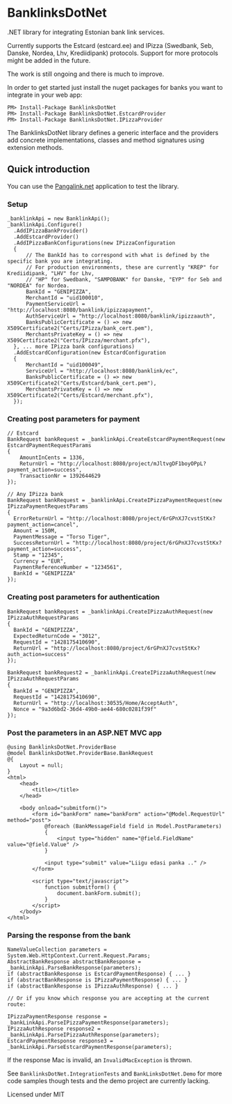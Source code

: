 # BanklinksDotNet
.NET library for integrating Estonian bank link services.

Currently supports the Estcard (estcard.ee) and IPizza (Swedbank, Seb, Danske, Nordea, Lhv, Krediidipank) protocols. Support for more protocols might be added in the future.

The work is still ongoing and there is much to improve. 

In order to get started just install the nuget packages for banks you want to integrate in your web app:

```
PM> Install-Package BanklinksDotNet
PM> Install-Package BanklinksDotNet.EstcardProvider
PM> Install-Package BanklinksDotNet.IPizzaProvider
```


The BanklinksDotNet library defines a generic interface and the providers add concrete implementations, classes and method signatures using extension methods.

## Quick introduction

You can use the [Pangalink.net](http://pangalink.net/) application to test the library.

### Setup
```
_banklinkApi = new BanklinkApi();
_banklinkApi.Configure()
  .AddIPizzaBankProvider()
  .AddEstcardProvider()
  .AddIPizzaBankConfigurations(new IPizzaConfiguration
  {
      // The BankId has to correspond with what is defined by the specific bank you are integrating.
      // For production environments, these are currently "KREP" for Krediidipank, "LHV" for Lhv,
      // "HP" for Swedbank, "SAMPOBANK" for Danske, "EYP" for Seb and "NORDEA" for Nordea.
      BankId = "GENIPIZZA",
      MerchantId = "uid100010",
      PaymentServiceUrl = "http://localhost:8080/banklink/ipizzapayment",
      AuthServiceUrl = "http://localhost:8080/banklink/ipizzaauth",
      BanksPublicCertificate = () => new X509Certificate2("Certs/IPizza/bank_cert.pem"),
      MerchantsPrivateKey = () => new X509Certificate2("Certs/IPizza/merchant.pfx"),
  }, ... more IPizza bank configurations)
  .AddEstcardConfiguration(new EstcardConfiguration
  {
      MerchantId = "uid100049",
      ServiceUrl = "http://localhost:8080/banklink/ec",
      BanksPublicCertificate = () => new X509Certificate2("Certs/Estcard/bank_cert.pem"),
      MerchantsPrivateKey = () => new X509Certificate2("Certs/Estcard/merchant.pfx"),
  });
```
### Creating post parameters for payment

```
// Estcard
BankRequest bankRequest = _banklinkApi.CreateEstcardPaymentRequest(new EstcardPaymentRequestParams
{
    AmountInCents = 1336,
    ReturnUrl = "http://localhost:8080/project/mJltvgDF1boyOPpL?payment_action=success",
    TransactionNr = 1392644629
});

// Any IPizza bank
BankRequest bankRequest = _banklinkApi.CreateIPizzaPaymentRequest(new IPizzaPaymentRequestParams
{
  ErrorReturnUrl = "http://localhost:8080/project/6rGPnXJ7cvstStKx?payment_action=cancel",
  Amount = 150M,
  PaymentMessage = "Torso Tiger",
  SuccessReturnUrl = "http://localhost:8080/project/6rGPnXJ7cvstStKx?payment_action=success",
  Stamp = "12345",
  Currency = "EUR",
  PaymentReferenceNumber = "1234561",
  BankId = "GENIPIZZA"
});
```

### Creating post parameters for authentication

```
BankRequest bankRequest = _banklinkApi.CreateIPizzaAuthRequest(new IPizzaAuthRequestParams
{
  BankId = "GENIPIZZA",
  ExpectedReturnCode = "3012",
  RequestId = "1428175410690",
  ReturnUrl = "http://localhost:8080/project/6rGPnXJ7cvstStKx?auth_action=success"
});

BankRequest bankRequest2 = _banklinkApi.CreateIPizzaAuthRequest(new IPizzaAuthRequestParams
{
  BankId = "GENIPIZZA",
  RequestId = "1428175410690",
  ReturnUrl = "http://localhost:30535/Home/AcceptAuth",
  Nonce = "9a3d6bd2-36d4-49b0-ae44-680c0281f39f"
});
```

### Post the parameters in an ASP.NET MVC app

```
@using BanklinksDotNet.ProviderBase
@model BanklinksDotNet.ProviderBase.BankRequest
@{
    Layout = null;
}
<html>
    <head>
        <title></title>
    </head>

    <body onload="submitform()">
        <form id="bankForm" name="bankForm" action="@Model.RequestUrl" method="post">
            @foreach (BankMessageField field in Model.PostParameters)
            {
                <input type="hidden" name="@field.FieldName" value="@field.Value" />
            }

            <input type="submit" value="Liigu edasi panka .." />
        </form>
        
        <script type="text/javascript">
            function submitform() {
                document.bankForm.submit();
            }
        </script>
    </body>
</html>
```

### Parsing the response from the bank

```
NameValueCollection parameters = System.Web.HttpContext.Current.Request.Params;
AbstractBankResponse abstractBankResponse = _bankLinkApi.ParseBankResponse(parameters);
if (abstractBankResponse is EstcardPaymentResponse) { ... }
if (abstractBankResponse is IPizzaPaymentResponse) { ... }
if (abstractBankResponse is IPizzaAuthResponse) { ... }

// Or if you know which response you are accepting at the current route:

IPizzaPaymentResponse response = _bankLinkApi.ParseIPizzaPaymentResponse(parameters);
IPizzaAuthResponse response2 = _bankLinkApi.ParseIPizzaAuthResponse(parameters);
EstcardPaymentResponse response3 = _bankLinkApi.ParseEstcardPaymentResponse(parameters);

```

If the response Mac is invalid, an `InvalidMacException` is thrown. 

See `BanklinksDotNet.IntegrationTests` and `BankLinksDotNet.Demo` for more code samples though tests and the demo project are currently lacking.

Licensed under MIT
